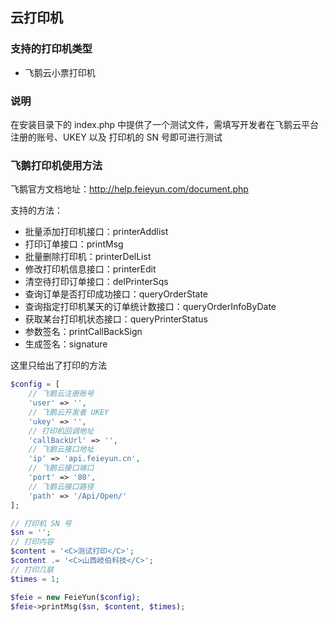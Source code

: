 ## 云打印机

### 支持的打印机类型
- 飞鹅云小票打印机

### 说明
在安装目录下的 index.php 中提供了一个测试文件，需填写开发者在飞鹅云平台注册的账号、UKEY 以及 打印机的 SN 号即可进行测试

### 飞鹅打印机使用方法

飞鹅官方文档地址：http://help.feieyun.com/document.php

支持的方法：
- 批量添加打印机接口：printerAddlist
- 打印订单接口：printMsg
- 批量删除打印机：printerDelList
- 修改打印机信息接口：printerEdit
- 清空待打印订单接口：delPrinterSqs
- 查询订单是否打印成功接口：queryOrderState
- 查询指定打印机某天的订单统计数接口：queryOrderInfoByDate
- 获取某台打印机状态接口：queryPrinterStatus
- 参数签名：printCallBackSign
- 生成签名：signature

这里只给出了打印的方法
```php
$config = [
    // 飞鹅云注册账号
    'user' => '',
    // 飞鹅云开发者 UKEY
    'ukey' => '',
    // 打印机回调地址
    'callBackUrl' => '',
    // 飞鹅云接口地址
    'ip' => 'api.feieyun.cn',
    // 飞鹅云接口端口
    'port' => '80',
    // 飞鹅云接口路径
    'path' => '/Api/Open/'
];

// 打印机 SN 号
$sn = '';
// 打印内容
$content = '<C>测试打印</C>';
$content .= '<C>山西岐伯科技</C>';
// 打印几联
$times = 1;

$feie = new FeieYun($config);
$feie->printMsg($sn, $content, $times);
```
